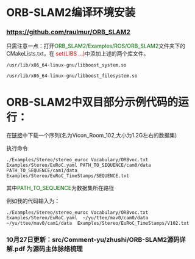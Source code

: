 # ORB-SLAM2编译环境安装
### https://github.com/raulmur/ORB_SLAM2

只需注意一点：打开<font color="#006600">ORB_SLAM2/Examples/ROS/ORB_SLAM2</font>文件夹下的CMakeLists.txt，在<font color="#dd0000"> set(LIBS ...)</font>中添加上述的两个库文件。
```
/usr/lib/x86_64-linux-gnu/libboost_system.so 
```
```
/usr/lib/x86_64-linux-gnu/libboost_filesystem.so
```

# ORB-SLAM2中双目部分示例代码的运行：
在[链接](http://projects.asl.ethz.ch/datasets/doku.php?id=kmavvisualinertialdatasets)中下载一个序列(名为Vicon_Room_102,大小为1.2G左右的数据集)

执行命令
```
./Examples/Stereo/stereo_euroc Vocabulary/ORBvoc.txt Examples/Stereo/EuRoC.yaml PATH_TO_SEQUENCE/cam0/data PATH_TO_SEQUENCE/cam1/data Examples/Stereo/EuRoC_TimeStamps/SEQUENCE.txt
```
其中<font color="#006600">PATH_TO_SEQUENCE</font>为数据集所在路径

例如我的代码输入为：
```
./Examples/Stereo/stereo_euroc Vocabulary/ORBvoc.txt Examples/Stereo/EuRoC.yaml  ~/yu/ttee/mav0/cam0/data ~/yu/ttee/mav0/cam1/data  Examples/Stereo/EuRoC_TimeStamps/V102.txt
```

### 10月27日更新：src/Comment-yu/zhushi/ORB-SLAM2源码详解.pdf 为源码主体脉络梳理
